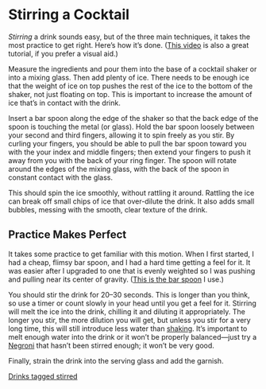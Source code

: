 # Stirring a Cocktail

_Stirring_ a drink sounds easy, but of the three main techniques, it takes the most practice to get right. Here’s how it’s done. ([This video](https://www.youtube.com/watch?v=KCusyYyoltA) is also a great tutorial, if you prefer a visual aid.)

Measure the ingredients and pour them into the base of a cocktail shaker or into a mixing glass. Then add plenty of ice. There needs to be enough ice that the weight of ice on top pushes the rest of the ice to the bottom of the shaker, not just floating on top. This is important to increase the amount of ice that’s in contact with the drink.

Insert a bar spoon along the edge of the shaker so that the back edge of the spoon is touching the metal (or glass). Hold the bar spoon loosely between your second and third fingers, allowing it to spin freely as you stir. By curling your fingers, you should be able to pull the bar spoon toward you with the your index and middle fingers; then extend your fingers to push it away from you with the back of your ring finger. The spoon will rotate around the edges of the mixing glass, with the back of the spoon in constant contact with the glass.

This should spin the ice smoothly, without rattling it around. Rattling the ice can break off small chips of ice that over-dilute the drink. It also adds small bubbles, messing with the smooth, clear texture of the drink.

## Practice Makes Perfect

It takes some practice to get familiar with this motion. When I first started, I had a cheap, flimsy bar spoon, and I had a hard time getting a feel for it. It was easier after I upgraded to one that is evenly weighted so I was pushing and pulling near its center of gravity. ([This is the bar spoon](https://www.amazon.com/gp/product/B00IRY8CJ2/) I use.)

You should stir the drink for 20&ndash;30 seconds. This is longer than you think, so use a timer or count slowly in your head until you get a feel for it. Stirring will melt the ice into the drink, chilling it and diluting it appropriately. The longer you stir, the more dilution you will get, but unless you stir for a very long time, this will still introduce less water than [shaking](/techniques/shaking/). It’s important to melt enough water into the drink or it won’t be properly balanced&mdash;just try a [Negroni](/drinks/negroni/) that hasn’t been stirred enough; it won’t be very good.

Finally, strain the drink into the serving glass and add the garnish.

[Drinks tagged stirred](/tags/stirred/)
